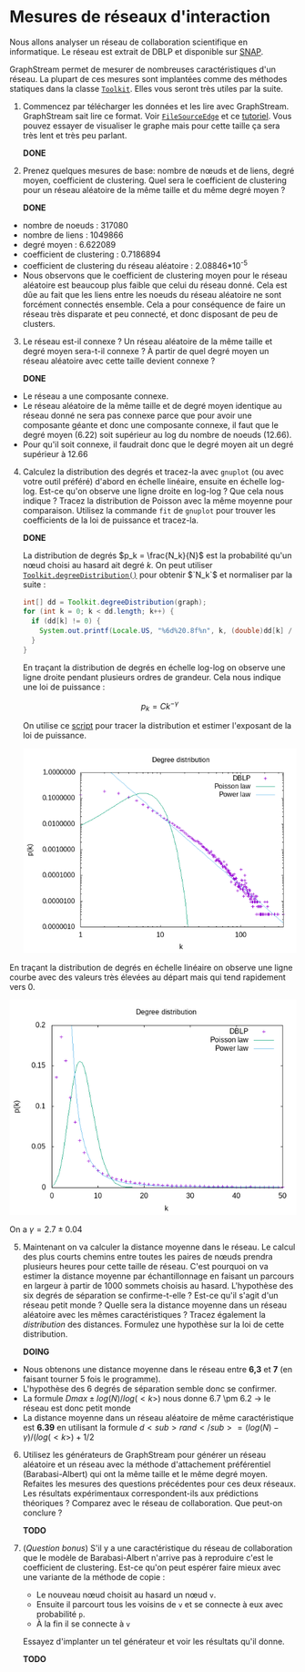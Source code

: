 # Mesures de réseaux d'interaction

Nous allons analyser un réseau de collaboration scientifique en informatique. Le réseau est extrait de DBLP et disponible sur [SNAP](https://snap.stanford.edu/data/com-DBLP.html).

GraphStream permet de mesurer de nombreuses caractéristiques d'un réseau. La plupart de ces mesures sont implantées comme des méthodes statiques dans la classe [`Toolkit`](https://data.graphstream-project.org/api/gs-algo/current/org/graphstream/algorithm/Toolkit.html). Elles vous seront très utiles par la suite.

1. Commencez par télécharger les données et les lire avec GraphStream. GraphStream sait lire ce format. Voir [`FileSourceEdge`](https://data.graphstream-project.org/api/gs-core/current/org/graphstream/stream/file/FileSourceEdge.html) et ce [tutoriel](http://graphstream-project.org/doc/Tutorials/Reading-files-using-FileSource/). Vous pouvez essayer de visualiser le graphe mais pour cette taille ça sera très lent et très peu parlant.

    **DONE**

2. Prenez quelques mesures de base: nombre de nœuds et de liens, degré moyen, coefficient de clustering. Quel sera le coefficient de clustering pour un réseau aléatoire de la même taille et du même degré moyen ?

    **DONE**
- nombre de noeuds : 317080
- nombre de liens : 1049866
- degré moyen : 6.622089
- coefficient de clustering : 0.7186894
- coefficient de clustering du réseau aléatoire : 2.08846*10<sup>-5</sup>
- Nous observons que le coefficient de clustering moyen pour le réseau aléatoire est beaucoup plus faible que celui du réseau donné. Cela est dûe au fait que les liens entre les noeuds du réseau aléatoire ne sont forcément connectés ensemble. Cela a pour conséquence de faire un réseau très disparate et peu connecté, et donc disposant de peu de clusters.


3. Le réseau est-il connexe ? Un réseau aléatoire de la même taille et degré moyen sera-t-il connexe ? À partir de quel degré moyen un réseau aléatoire avec cette taille devient connexe ?

    **DONE**

- Le réseau a une composante connexe.
- Le réseau aléatoire de la même taille et de degré moyen identique au réseau donné ne sera pas connexe parce que pour avoir une composante géante et donc une composante connexe, il faut que le degré moyen (6.22) soit supérieur au log du nombre de noeuds (12.66).
- Pour qu'il soit connexe, il faudrait donc que le degré moyen ait un degré supérieur à 12.66

4. Calculez la distribution des degrés et tracez-la avec `gnuplot` (ou avec votre outil préféré) d'abord en échelle linéaire, ensuite en échelle log-log. Est-ce qu'on observe une ligne droite en log-log ? Que cela nous indique ? Tracez la distribution de Poisson avec la même moyenne pour comparaison. Utilisez la commande `fit` de `gnuplot` pour trouver les coefficients de la loi de puissance et tracez-la.

    **DONE**

    La distribution de degrés $`p_k = \frac{N_k}{N}`$ est la probabilité qu'un nœud choisi au hasard ait degré $`k`$. On peut utiliser [`Toolkit.degreeDistribution()`](https://data.graphstream-project.org/api/gs-algo/current/org/graphstream/algorithm/Toolkit.html#degreeDistribution(org.graphstream.graph.Graph)) pour obtenir $`N_k`$ et normaliser par la suite :

    ```java
    int[] dd = Toolkit.degreeDistribution(graph);
    for (int k = 0; k < dd.length; k++) {
      if (dd[k] != 0) {
        System.out.printf(Locale.US, "%6d%20.8f%n", k, (double)dd[k] / graph.getNodeCount());
      }
    }
    ```

    En traçant la distribution de degrés en échelle log-log on observe une ligne droite pendant plusieurs ordres de grandeur. Cela nous indique une loi de puissance :

    ```math
    p_k = C k^{-\gamma}
    ```

    On utilise ce [script](/gnuplot/plot_dd.gnu) pour tracer la distribution et estimer l'exposant de la loi de puissance.

    ![distribution des degrés log-log](/gnuplot/dd_dblp.png)

En traçant la distribution de degrés en échelle linéaire on observe une ligne courbe avec des valeurs très élevées au départ mais qui tend rapidement vers 0.

   ![distribution des degrés linéaire](/gnuplot/dd_dblp_lineaire.png)

   On a $`\gamma = 2.7 \pm 0.04`$

5. Maintenant on va calculer la distance moyenne dans le réseau. Le calcul des plus courts chemins entre toutes les paires de nœuds prendra plusieurs heures pour cette taille de réseau. C'est pourquoi on va estimer la distance moyenne par échantillonnage en faisant un parcours en largeur à partir de 1000 sommets choisis au hasard. L'hypothèse des six degrés de séparation se confirme-t-elle ? Est-ce qu'il s'agit d'un réseau petit monde ? Quelle sera la distance moyenne dans un réseau aléatoire avec les mêmes caractéristiques ? Tracez également la *distribution* des distances. Formulez une hypothèse sur la loi de cette distribution.

    **DOING**

- Nous obtenons une distance moyenne dans le réseau entre **6,3** et **7** (en faisant tourner 5 fois le programme).
- L'hypothèse des 6 degrés de séparation semble donc se confirmer.
- La formule $`Dmax \pm log(N)/log(<k>)`$ nous donne 6.7 \pm 6.2 -> le réseau est donc petit monde
- La distance moyenne dans un réseau aléatoire de même caractéristique est **6.39** en utilisant la formule $`d<sub>rand</sub> = (log(N) - \gamma)/(log(<k>) + 1/2`$

6. Utilisez les générateurs de GraphStream pour générer un réseau aléatoire et un réseau avec la méthode d'attachement préférentiel (Barabasi-Albert) qui ont la même taille et le même degré moyen. Refaites les mesures des questions précédentes pour ces deux réseaux. Les résultats expérimentaux correspondent-ils aux prédictions théoriques ? Comparez avec le réseau de collaboration. Que peut-on conclure ?

    **TODO**

7. (*Question bonus*) S'il y a une caractéristique du réseau de collaboration que le modèle de Barabasi-Albert n'arrive pas à reproduire c'est le coefficient de clustering. Est-ce qu'on peut espérer faire mieux avec une variante de la méthode de copie :

    * Le nouveau nœud choisit au hasard un nœud `v`.
    * Ensuite il parcourt tous les voisins de `v` et se connecte à eux avec probabilité `p`.
    * À la fin il se connecte à `v`

    Essayez d'implanter un tel générateur et voir les résultats qu'il donne.

    **TODO**
